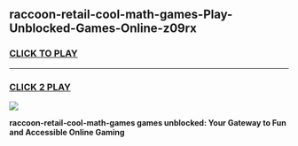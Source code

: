 
## raccoon-retail-cool-math-games-Play-Unblocked-Games-Online-z09rx
<h3>
<a href="https://premium76.site?title=raccoon-retail-cool-math-games&ref=25A">CLICK TO PLAY</a></h3>
<hr>

<h3>
<a href="https://premium76.site?title=raccoon-retail-cool-math-games&ref=25A">CLICK 2 PLAY</a>
  
</h3>

<a href="https://premium76.site?title=raccoon-retail-cool-math-games&ref=25A"><img src="https://clearcache.store/games.png"></a>


**raccoon-retail-cool-math-games games unblocked: Your Gateway to Fun and Accessible Online Gaming**
